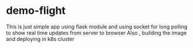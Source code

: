 # demo-flight

This is just simple app using flask module and using socket for long polling to show real time updates from server to browser
Also , building the image and deploying in k8s cluster 
